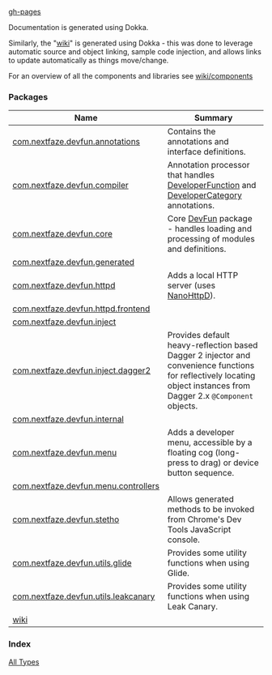 [gh-pages](.)

Documentation is generated using Dokka.

Similarly, the "[wiki](wiki/)" is generated using Dokka - this was done to leverage automatic source and object linking,
 sample code injection, and allows links to update automatically as things move/change.

For an overview of all the components and libraries see [wiki/components](wiki/-components.html)

### Packages

| Name | Summary |
|---|---|
| [com.nextfaze.devfun.annotations](com.nextfaze.devfun.annotations/index.md) | Contains the annotations and interface definitions. |
| [com.nextfaze.devfun.compiler](com.nextfaze.devfun.compiler/index.md) | Annotation processor that handles [DeveloperFunction](https://nextfaze.github.io/dev-fun/annotations/com.nextfaze.devfun.annotations/-developer-function/) and [DeveloperCategory](https://nextfaze.github.io/dev-fun/annotations/com.nextfaze.devfun.annotations/-developer-category/) annotations. |
| [com.nextfaze.devfun.core](com.nextfaze.devfun.core/index.md) | Core [DevFun](https://nextfaze.github.io/dev-fun/core/com.nextfaze.devfun.core/-dev-fun/) package - handles loading and processing of modules and definitions. |
| [com.nextfaze.devfun.generated](com.nextfaze.devfun.generated/index.md) |  |
| [com.nextfaze.devfun.httpd](com.nextfaze.devfun.httpd/index.md) | Adds a local HTTP server (uses [NanoHttpD](https://github.com/NanoHttpd/nanohttpd)). |
| [com.nextfaze.devfun.httpd.frontend](com.nextfaze.devfun.httpd.frontend/index.md) |  |
| [com.nextfaze.devfun.inject](com.nextfaze.devfun.inject/index.md) |  |
| [com.nextfaze.devfun.inject.dagger2](com.nextfaze.devfun.inject.dagger2/index.md) | Provides default heavy-reflection based Dagger 2 injector and convenience functions for reflectively locating object instances from Dagger 2.x `@Component` objects. |
| [com.nextfaze.devfun.internal](com.nextfaze.devfun.internal/index.md) |  |
| [com.nextfaze.devfun.menu](com.nextfaze.devfun.menu/index.md) | Adds a developer menu, accessible by a floating cog (long-press to drag) or device button sequence. |
| [com.nextfaze.devfun.menu.controllers](com.nextfaze.devfun.menu.controllers/index.md) |  |
| [com.nextfaze.devfun.stetho](com.nextfaze.devfun.stetho/index.md) | Allows generated methods to be invoked from Chrome's Dev Tools JavaScript console. |
| [com.nextfaze.devfun.utils.glide](com.nextfaze.devfun.utils.glide/index.md) | Provides some utility functions when using Glide. |
| [com.nextfaze.devfun.utils.leakcanary](com.nextfaze.devfun.utils.leakcanary/index.md) | Provides some utility functions when using Leak Canary. |
| [wiki](wiki/index.md) |  |

### Index

[All Types](alltypes/index.md)
